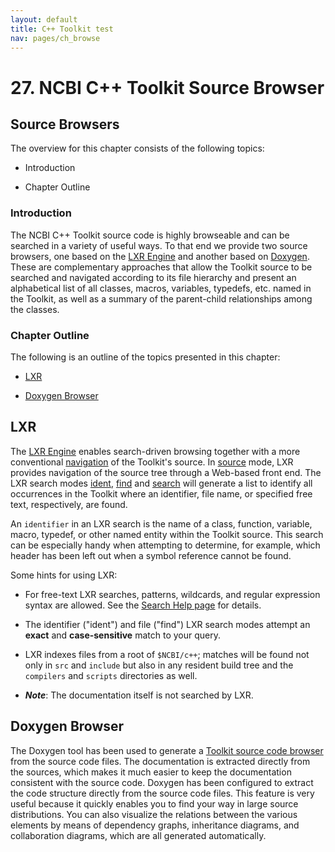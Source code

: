 ```yaml
---
layout: default
title: C++ Toolkit test
nav: pages/ch_browse
---
```



27\. NCBI C++ Toolkit Source Browser
==================================================

Source Browsers
---------------

The overview for this chapter consists of the following topics:

-   Introduction

-   Chapter Outline

### Introduction

The NCBI C++ Toolkit source code is highly browseable and can be searched in a variety of useful ways. To that end we provide two source browsers, one based on the [LXR Engine](#ch_browse.lxr) and another based on [Doxygen](#ch_browse.doxygen). These are complementary approaches that allow the Toolkit source to be searched and navigated according to its file hierarchy and present an alphabetical list of all classes, macros, variables, typedefs, etc. named in the Toolkit, as well as a summary of the parent-child relationships among the classes.

### Chapter Outline

The following is an outline of the topics presented in this chapter:

-   [LXR](#ch_browse.lxr)

-   [Doxygen Browser](#ch_browse.doxygen)

<a name="ch_browse.lxr"></a>

LXR
---

The [LXR Engine](http://www.ncbi.nlm.nih.gov/IEB/ToolBox/CPP_DOC/lxr/blurb.html) enables search-driven browsing together with a more conventional [navigation](http://www.ncbi.nlm.nih.gov/IEB/ToolBox/CPP_DOC/lxr/source) of the Toolkit's source. In [source](http://www.ncbi.nlm.nih.gov/IEB/ToolBox/CPP_DOC/lxr/source) mode, LXR provides navigation of the source tree through a Web-based front end. The LXR search modes [ident](http://www.ncbi.nlm.nih.gov/IEB/ToolBox/CPP_DOC/lxr/ident), [find](http://www.ncbi.nlm.nih.gov/IEB/ToolBox/CPP_DOC/lxr/find) and [search](http://www.ncbi.nlm.nih.gov/IEB/ToolBox/CPP_DOC/lxr/search) will generate a list to identify all occurrences in the Toolkit where an identifier, file name, or specified free text, respectively, are found.

An `identifier` in an LXR search is the name of a class, function, variable, macro, typedef, or other named entity within the Toolkit source. This search can be especially handy when attempting to determine, for example, which header has been left out when a symbol reference cannot be found.

Some hints for using LXR:

-   For free-text LXR searches, patterns, wildcards, and regular expression syntax are allowed. See the [Search Help page](http://tidy.sourceforge.net/lxr_search_help.html) for details.

-   The identifier ("ident") and file ("find") LXR search modes attempt an **exact** and **case-sensitive** match to your query.

-   LXR indexes files from a root of `$NCBI/c++`; matches will be found not only in `src` and `include` but also in any resident build tree and the `compilers` and `scripts` directories as well.

-   ***Note***: The documentation itself is not searched by LXR.

<a name="ch_browse.doxygen"></a>

Doxygen Browser
---------------

The Doxygen tool has been used to generate a [Toolkit source code browser](http://www.ncbi.nlm.nih.gov/IEB/ToolBox/CPP_DOC/doxyhtml/index.html) from the source code files. The documentation is extracted directly from the sources, which makes it much easier to keep the documentation consistent with the source code. Doxygen has been configured to extract the code structure directly from the source code files. This feature is very useful because it quickly enables you to find your way in large source distributions. You can also visualize the relations between the various elements by means of dependency graphs, inheritance diagrams, and collaboration diagrams, which are all generated automatically.



